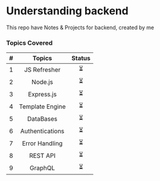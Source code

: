# Understanding backend
This repo have Notes & Projects for backend, created by me

### Topics Covered

|   #   |     Topics      | Status |
| :---: | :-------------: | :----: |
|   1   |  JS Refresher   |   ⏳    |
|   2   |     Node.js     |   ⏳    |
|   3   |   Express.js    |   ⏳    |
|   4   | Template Engine |   ⏳    |
|   5   |    DataBases    |   ⏳    |
|   6   | Authentications |   ⏳    |
|   7   | Error Handling  |   ⏳    |
|   8   |    REST API     |   ⏳    |
|   9   |     GraphQL     |   ⏳    |